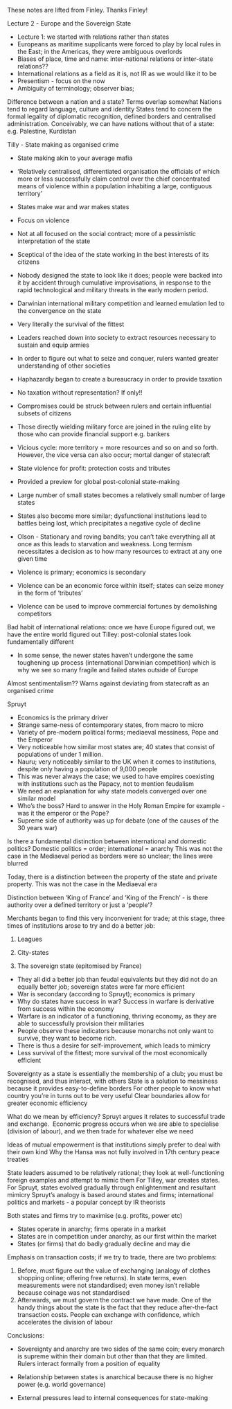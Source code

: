 These notes are lifted from Finley.
Thanks Finley!

Lecture 2 - Europe and the Sovereign State

- Lecture 1: we started with relations rather than states  
- Europeans as maritime supplicants were forced to play by local rules in the East; in the Americas, they were ambiguous overlords
- Biases of place, time and name: inter-national relations or inter-state relations??
- International relations as a field as it is, not IR as we would like it to be
- Presentism - focus on the now
- Ambiguity of terminology; observer bias; 

  

Difference between a nation and a state? Terms overlap somewhat
Nations tend to regard language, culture and identity
States tend to concern the formal legality of diplomatic recognition, defined borders and centralised administration.
Conceivably, we can have nations without that of a state: e.g. Palestine, Kurdistan

  

Tilly - State making as organised crime

- State making akin to your average mafia
- ‘Relatively centralised, differentiated organisation the officials of which more or less successfully claim control over the chief concentrated means of violence within a population inhabiting a large, contiguous territory’
- States make war and war makes states
- Focus on violence
- Not at all focused on the social contract; more of a pessimistic interpretation of the state
- Sceptical of the idea of the state working in the best interests of its citizens
- Nobody designed the state to look like it does; people were backed into it by accident through cumulative improvisations, in response to the rapid technological and military threats in the early modern period. 
- Darwinian international military competition and learned emulation led to the convergence on the state
- Very literally the survival of the fittest
- Leaders reached down into society to extract resources necessary to sustain and equip armies
- In order to figure out what to seize and conquer, rulers wanted greater understanding of other societies
- Haphazardly began to create a bureaucracy in order to provide taxation
- No taxation without representation? If only!!
- Compromises could be struck between rulers and certain influential subsets of citizens
- Those directly wielding military force are joined in the ruling elite by those who can provide financial support e.g. bankers
- Vicious cycle: more territory = more resources and so on and so forth. However, the vice versa can also occur; mortal danger of statecraft
- State violence for profit: protection costs and tributes
- Provided a preview for global post-colonial state-making
- Large number of small states becomes a relatively small number of large states
- States also become more similar; dysfunctional institutions lead to battles being lost, which precipitates a negative cycle of decline

- Olson - Stationary and roving bandits; you can’t take everything all at once as this leads to starvation and weakness. Long termism necessitates a decision as to how many resources to extract at any one given time

- Violence is primary; economics is secondary
- Violence can be an economic force within itself; states can seize money in the form of ‘tributes’
- Violence can be used to improve commercial fortunes by demolishing competitors
  

Bad habit of international relations: once we have Europe figured out, we have the entire world figured out
Tilley: post-colonial states look fundamentally different
- In some sense, the newer states haven’t undergone the same toughening up process (international Darwinian competition) which is why we see so many fragile and failed states outside of Europe

Almost sentimentalism?? Warns against deviating from statecraft as an organised crime

  

Spruyt

- Economics is the primary driver
- Strange same-ness of contemporary states, from macro to micro
- Variety of pre-modern political forms; mediaeval messiness, Pope and the Emperor
- Very noticeable how similar most states are; 40 states that consist of populations of under 1 million.
- Nauru; very noticeably similar to the UK when it comes to institutions, despite only having a population of 9,000 people
- This was never always the case; we used to have empires coexisting with institutions such as the Papacy, not to mention feudalism
- We need an explanation for why state models converged over one similar model
- Who’s the boss? Hard to answer in the Holy Roman Empire for example - was it the emperor or the Pope?
- Supreme side of authority was up for debate (one of the causes of the 30 years war)

  

Is there a fundamental distinction between international and domestic politics?
Domestic politics = order; international = anarchy
This was not the case in the Mediaeval period as borders were so unclear; the lines were blurred

  

Today, there is a distinction between the property of the state and private property. This was not the case in the Mediaeval era

Distinction between ‘King of France’ and ‘King of the French’ - is there authority over a defined territory or just a ‘people’?


Merchants began to find this very inconvenient for trade; at this stage, three times of institutions arose to try and do a better job:

1. Leagues
    
2. City-states
    
3. The sovereign state (epitomised by France)
    

  

- They all did a better job than feudal equivalents but they did not do an equally better job; sovereign states were far more efficient 
- War is secondary (according to Spruyt); economics is primary
- Why do states have success in war? Success in warfare is derivative from success within the economy
- Warfare is an indicator of a functioning, thriving economy, as they are able to successfully provision their militaries
- People observe these indicators because monarchs not only want to survive, they want to become rich.
- There is thus a desire for self-improvement, which leads to mimicry
- Less survival of the fittest; more survival of the most economically efficient

Sovereignty as a state is essentially the membership of a club; you must be recognised, and thus interact, with others
State is a solution to messiness because it provides easy-to-define borders
For other people to know what country you’re in turns out to be very useful
Clear boundaries allow for greater economic efficiency

  

What do we mean by efficiency? Spruyt argues it relates to successful trade and exchange. 
Economic progress occurs when we are able to specialise (division of labour), and we then trade for whatever else we need


Ideas of mutual empowerment is that institutions simply prefer to deal with their own kind
Why the Hansa was not fully involved in 17th century peace treaties

  

State leaders assumed to be relatively rational; they look at well-functioning foreign examples and attempt to mimic them
For Tilley, war creates states. For Spruyt, states evolved gradually through enlightenment and resultant mimicry
Spruyt’s analogy is based around states and firms; international politics and markets - a popular concept by IR theorists

Both states and firms try to maximise (e.g. profits, power etc)

- States operate in anarchy; firms operate in a market
- States are in competition under anarchy, as our first within the market
- States (or firms) that do badly gradually decline and may die

  

Emphasis on transaction costs; if we try to trade, there are two problems:

1. Before, must figure out the value of exchanging (analogy of clothes shopping online; offering free returns). In state terms, even measurements were not standardised; even money isn’t reliable because coinage was not standardised
2. Afterwards, we must govern the contract we have made. One of the handy things about the state is the fact that they reduce after-the-fact transaction costs. People can exchange with confidence, which accelerates the division of labour
  

Conclusions:

- Sovereignty and anarchy are two sides of the same coin; every monarch is supreme within their domain but other than that they are limited. Rulers interact formally from a position of equality
    
- Relationship between states is anarchical because there is no higher power (e.g. world governance)
    
- External pressures lead to internal consequences for state-making
    

